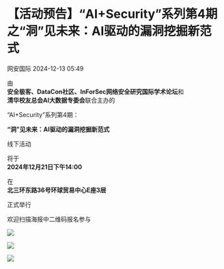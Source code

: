 #  【活动预告】“AI+Security”系列第4期之“洞”见未来：AI驱动的漏洞挖掘新范式   
 网安国际   2024-12-13 05:49  
  
由  
**安全极客、DataCon社区、InForSec网络安全研究国际学术论坛**和  
**清华校友总会AI大数据专委会**联合主办的  
  
“AI+Security”系列第4期：  
  
**“洞”见未来：AI驱动的漏洞挖掘新范式**  
  
线下活动  
  
将于  
**2024年12月21日下午14:00**  
  
在  
**北三环东路36号环球贸易中心E座3层**  
  
正式举行  
  
欢迎扫描海报中二维码报名参与  
  
  
![](https://mmbiz.qpic.cn/mmbiz_jpg/vWuBpewLia8SbEa20DfsSwTdtZvGHcMdnNpiayIuvnv5h2SH0vSXkmgAicZC9OBUF68I1mib1hsaso4dugYoqoAWng/640?wx_fmt=jpeg&from=appmsg&wxfrom=13&tp=wxpic "")  
  
![](https://mmbiz.qpic.cn/mmbiz_gif/vWuBpewLia8RRdCAKhibkCc0XBiaoueFVJyiaAvkmHJwXXoW9LibYqP8e5Xsf0lDTkWsic44ibvicqwicbsicLiaMXZwsP1tg/640?wx_fmt=gif&from=appmsg&wxfrom=5&wx_lazy=1&retryload=2&tp=wxpic "")  
  
![](https://mmbiz.qpic.cn/sz_mmbiz_jpg/icelxY6ibIXSXgFeWvnCoKADD9l8vHJPK1oMOKQT2tGwA4ic1iaxUZYdcBeC0fhibLaxOBmqpsYw7ibuu2By1icBkcDSw/640?wx_fmt=jpeg&from=appmsg "")  
  
  
